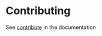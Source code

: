 # Contributing

See [contribute](https://minecraft-launcher-lib.readthedocs.io/en/stable/contribute.html) in the documentation
